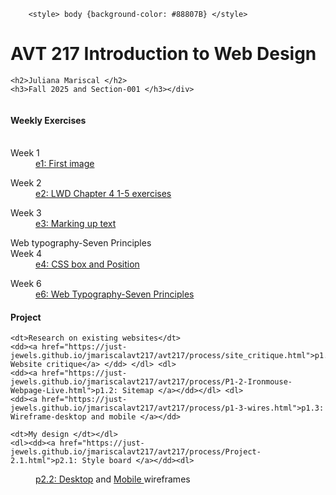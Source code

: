 

<html>
	<head> 
		
		<style> body {background-color: #88807B} </style>
		 
<meta charset="UTF-8">
<link rel="stylesheet" href="homepage-style.css">

</head>

<body>
<div><div class="title-container"><span class="title-bottom">
	<h1>AVT 217 Introduction to Web Design</h1></span> </div>
<param value="1000px"><div class="title-container">
	
	<h2>Juliana Mariscal </h2>
	<h3>Fall 2025 and Section-001 </h3></div>

<div class="weekly"><div class="row">
  <div class="column">
<h4>Weekly Exercises</h4>
<dl><br><div class="bodies"><span class= "text-wrapper-bottom">
	<dt>Week 1</dt> 
    <dd><a href="https://just-jewels.github.io/jmariscalavt217/avt217/weekly/Week%201/ghost_remix_desktop.png">e1: First image</a></dd></span>
 <dl>
	

<dl>
	<dt>Week 2</dt>
	<dd><a href="https://just-jewels.github.io/jmariscalavt217/avt217/weekly/week2/index.html">e2: LWD Chapter 4 1-5 exercises</a></dd>
</dl>
    

<dl>
	<dt>Week 3</dt>
	<dd><a href="https://just-jewels.github.io/jmariscalavt217/avt217/weekly/week3/index-3.html">e3: Marking up text</a></dd>
</dl></div>
<dt>Web typography-Seven Principles</dt>
	<dt>Week 4</dt>
	<dd><a href="https://just-jewels.github.io/jmariscalavt217/avt217/weekly/Week%206/index.html">e4: CSS box and Position</a></dd>
</dl></div>
<dt>Week 6</dt>
	<dd><a href="https://just-jewels.github.io/jmariscalavt217/avt217/weekly/week4/exercise4-midterm.html">e6: Web Typography-Seven Principles</a></dd>
</dl></div>
	

</div>
  <div class="column"></div>

<!-- weekly ends-->
<div id="project">
<h4>Project</h4>
<dl><dl><dl>

	<dt>Research on existing websites</dt>
    <dd><a href="https://just-jewels.github.io/jmariscalavt217/avt217/process/site_critique.html">p1.1: Website critique</a> </dd> </dl> <dl>
    <dd><a href="https://just-jewels.github.io/jmariscalavt217/avt217/process/P1-2-Ironmouse-Webpage-Live.html">p1.2: Sitemap </a></dd></dl> <dl>
	<dd><a href="https://just-jewels.github.io/jmariscalavt217/avt217/process/p1-3-wires.html">p1.3: Wireframe-desktop and mobile </a></dd>
</dl>
<dl> 

	<dt>My design </dt></dl>
    <dl><dd><a href="https://just-jewels.github.io/jmariscalavt217/avt217/process/Project-2.1.html">p2.1: Style board </a></dd><dl>
   <dl> <dd><a href="https://just-jewels.github.io/jmariscalavt217/avt217/process/p2.2-wire.html">p2.2: Desktop</a> and <a href="https://just-jewels.github.io/jmariscalavt217/avt217/process/mobile-p2.html">Mobile </a>wireframes</dd> </dl> 
   <dl> <dd><a href= "https://just-jewels.github.io/jmariscalavt217/avt217/process/project%202.4/p2.3.html>pp2.3: First iteration of mobile designs</a> </dd> </dl>
	<dl> <dd>p2.4: Second iteration of mobile designs</dd> </dl>
   <dl> <dd>p2.5: First iteration of desktop designs</dd> </dl></dl>
<dl>	<dd>p2.6: Second iteration of desktop designs</dd> </dl>
	<dl> <dd>p2.7: Final refinement of mobile and desktop designs</dd> 
</dl>
	
<dl>
	<dt>My coding </dt>
    <dd>p3.1: Homepage</dd>
    <dd>p3.2: About page</dd>
    <dd>p3.3: Third page</dd>
	<dd>p3.4: Forth page</dd>

</dl>
	
<dl>
	<dt>Publishing</dt>
    <dd>Final site</dd>
</dl></div>
	
	</dl></div><!-- project ends-->
	</dl></div><!-- wrapper ends-->

	</div></body>
</html>

